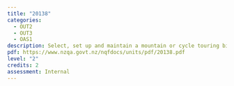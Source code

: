 ```yaml
---
title: "20138"
categories:
  - OUT2
  - OUT3
  - OAS1
description: Select, set up and maintain a mountain or cycle touring bike
pdf: https://www.nzqa.govt.nz/nqfdocs/units/pdf/20138.pdf
level: "2"
credits: 2
assessment: Internal
---
```

